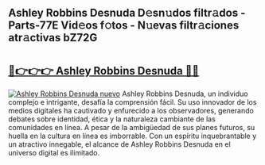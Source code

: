 ## Ashley Robbins Desnuda D𝚎sn𝚞dos filtr𝚊dos - Parts-77E Vid𝚎os f𝚘tos - N𝚞evas filtr𝚊ciones atr𝚊ctivas bZ72G

# <h2><a href="http://mbbyuhc.tromn.icu/?c=Ashley+Robbins+Desnuda">🔗👉👉👉 Ashley Robbins Desnuda 🔗🔗</a></h2>

[![Ashley Robbins Desnuda nuevo](https://i.imgur.com/pEAQMta.gif)](http://mbbyuhc.tromn.icu/?c=Ashley+Robbins+Desnuda)
Ashley Robbins Desnuda, un individuo complejo e intrigante, desafía la comprensión fácil. Su uso innovador de los medios digitales ha cautivado y enfurecido a los observadores, generando debates sobre identidad, ética y la naturaleza cambiante de las comunidades en línea. A pesar de la ambigüedad de sus planes futuros, su huella en la cultura en línea es imborrable. Con un espíritu inquebrantable y un atractivo innegable, el alcance de Ashley Robbins Desnuda en el universo digital es ilimitado.
